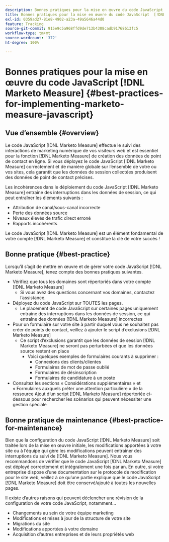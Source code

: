 ```yaml
---
description: Bonnes pratiques pour la mise en œuvre du code JavaScript  [!DNL Marketo Measure]  -  [!DNL Marketo Measure]
title: Bonnes pratiques pour la mise en œuvre du code JavaScript  [!DNL Marketo Measure]
exl-id: 0359ad27-81e8-4902-a23a-49a5646a44d0
feature: Tracking
source-git-commit: 915e9c5a968ffd9de713b4308cadb91768613fc5
workflow-type: tm+mt
source-wordcount: '372'
ht-degree: 100%

---
```


# Bonnes pratiques pour la mise en œuvre du code JavaScript [!DNL Marketo Measure] {#best-practices-for-implementing-marketo-measure-javascript}

## Vue d’ensemble {#overview}

Le code JavaScript [!DNL Marketo Measure] effectue le suivi des interactions de marketing numérique de vos visiteurs web et est essentiel pour la fonction [!DNL Marketo Measure] de création des données de point de contact en ligne. Si vous déployez le code JavaScript [!DNL Marketo Measure] correctement et de manière globale sur l’ensemble de votre ou vos sites, cela garantit que les données de session collectées produisent des données de point de contact précises.

Les incohérences dans le déploiement du code JavaScript [!DNL Marketo Measure] entraîne des interruptions dans les données de session, ce qui peut entraîner les éléments suivants :

* Attribution de canal/sous-canal incorrecte
* Perte des données source
* Niveaux élevés de trafic direct erroné
* Rapports incohérents

Le code JavaScript [!DNL Marketo Measure] est un élément fondamental de votre compte [!DNL Marketo Measure] et constitue la clé de votre succès !

## Bonne pratique {#best-practice}

Lorsqu’il s’agit de mettre en œuvre et de gérer votre code JavaScript [!DNL Marketo Measure], tenez compte des bonnes pratiques suivantes.

* Vérifiez que tous les domaines sont répertoriés dans votre compte [!DNL Marketo Measure]
   * Si vous avez des questions concernant vos domaines, contactez l’assistance.
* Déployez du code JavaScript sur TOUTES les pages.
   * Le placement de code JavaScript sur certaines pages uniquement entraîne des interruptions dans les données de session, ce qui entraîne des données [!DNL Marketo Measure] incorrectes
* Pour un formulaire sur votre site à partir duquel vous ne souhaitez pas créer de points de contact, veillez à ajouter le script d’exclusions [!DNL Marketo Measure]
   * Ce script d’exclusions garantit que les données de session [!DNL Marketo Measure] ne seront pas perturbées et que les données source restent en place
      * Voici quelques exemples de formulaires courants à supprimer :
         * Connexions des clients/clientes
         * Formulaires de mot de passe oublié
         * Formulaires de désinscription
         * Formulaires de candidature à un poste
* Consultez les sections « Considérations supplémentaires » et « Formulaires auxquels prêter une attention particulière » de la ressource Ajout d’un script [!DNL Marketo Measure] répertoriée ci-dessous pour rechercher les scénarios qui peuvent nécessiter une gestion spéciale

## Bonne pratique de maintenance {#best-practice-for-maintenance}

Bien que la configuration du code JavaScript [!DNL Marketo Measure] soit traitée lors de la mise en œuvre initiale, les modifications apportées à votre site ou à l’équipe qui gère les modifications peuvent entraîner des interruptions du suivi de [!DNL Marketo Measure]. Nous vous recommandons de vérifier que le code JavaScript [!DNL Marketo Measure] est déployé correctement et intégralement une fois par an. En outre, si votre entreprise dispose d’une documentation sur le protocole de modification pour le site web, veillez à ce qu’une partie explique que le code JavaScript [!DNL Marketo Measure] doit être conservé/ajouté à toutes les nouvelles pages.

Il existe d’autres raisons qui peuvent déclencher une révision de la configuration de votre code JavaScript, notamment...

* Changements au sein de votre équipe marketing
* Modifications et mises à jour de la structure de votre site
* Migrations du site
* Modifications apportées à votre domaine
* Acquisition d’autres entreprises et de leurs propriétés web
